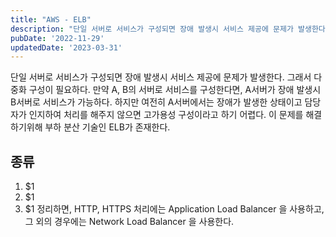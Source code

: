 ```yaml
---
title: "AWS - ELB"
description: "단일 서버로 서비스가 구성되면 장애 발생시 서비스 제공에 문제가 발생한다. 그래서 다중화 구성이 필요하다. 만약 A, B의 서버로 서비스를 구성한다면, A서버가 장애 발생시 B서버로 서비스가 가능하다. 하지만 여전히 A서버에서는 장애가 발생한 상태이고 담당자가 인지하여 처리를 해주지 않..."
pubDate: '2022-11-29'
updatedDate: '2023-03-31'
---
```


단일 서버로 서비스가 구성되면 장애 발생시 서비스 제공에 문제가 발생한다. 그래서 다중화 구성이 필요하다. 만약 A, B의 서버로 서비스를 구성한다면, A서버가 장애 발생시 B서버로 서비스가 가능하다. 하지만 여전히 A서버에서는 장애가 발생한 상태이고 담당자가 인지하여 처리를 해주지 않으면 고가용성 구성이라고 하기 어렵다.
이 문제를 해결하기위해 부하 분산 기술인 ELB가 존재한다.

## 종류

1. $1
2. $1
3. $1
정리하면, HTTP, HTTPS 처리에는 Application Load Balancer 을 사용하고, 그 외의 경우에는 Network Load Balancer 을 사용한다.